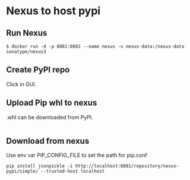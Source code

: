 # Nexus to host pypi
## Run Nexus
```$ docker volume create --name nexus-data
$ docker run -d -p 8081:8081 --name nexus -v nexus-data:/nexus-data sonatype/nexus3
```
## Create PyPI repo
Click in GUI.

## Upload Pip whl to nexus

.whl can be downloaded from PyPI.

```twine upload --config-file ./pypirc --repository nexus jsonpickle-1.4.1-py2.py3-none-any.whl
```

## Download from nexus

Use env var PIP_CONFIG_FILE to set the path for pip.conf

```export PIP_CONFIG_FILE=$PWD/.pip.conf
pip install jsonpickle -i http://localhost:8081/repository/nexus-pypi/simple/ --trusted-host localhost
```
